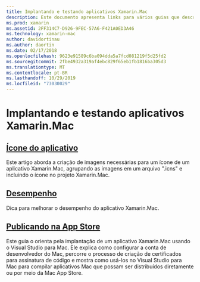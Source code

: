 ```yaml
---
title: Implantando e testando aplicativos Xamarin.Mac
description: Este documento apresenta links para vários guias que descrevem como implantar e testar aplicativos Xamarin.Mac. Os guias vinculados abordam ícones de aplicativo, desempenho e a publicação na App Store.
ms.prod: xamarin
ms.assetid: 2FF314C7-D926-9FEC-57A6-F421A0ED3A46
ms.technology: xamarin-mac
author: davidortinau
ms.author: daortin
ms.date: 02/17/2018
ms.openlocfilehash: 9623e91589c6ba094dda5a7fcd081219f5d25fd2
ms.sourcegitcommit: 2fbe4932a319af4ebc829f65eb1fb1816ba305d3
ms.translationtype: MT
ms.contentlocale: pt-BR
ms.lasthandoff: 10/29/2019
ms.locfileid: "73030029"
---
```

# <a name="deploying-and-testing-xamarinmac-apps"></a>Implantando e testando aplicativos Xamarin.Mac

## <a name="application-iconapp-iconmd"></a>[Ícone do aplicativo](app-icon.md)

Este artigo aborda a criação de imagens necessárias para um ícone de um aplicativo Xamarin.Mac, agrupando as imagens em um arquivo ".icns" e incluindo o ícone no projeto Xamarin.Mac.

## <a name="performanceperformancemd"></a>[Desempenho](performance.md)

Dica para melhorar o desempenho do aplicativo Xamarin.Mac.

## <a name="publishing-to-the-app-storepublishing-to-the-app-storeindexmd"></a>[Publicando na App Store](publishing-to-the-app-store/index.md)

Este guia o orienta pela implantação de um aplicativo Xamarin.Mac usando o Visual Studio para Mac. Ele explica como configurar a conta de desenvolvedor do Mac, percorre o processo de criação de certificados para assinatura de código e mostra como usá-los no Visual Studio para Mac para compilar aplicativos Mac que possam ser distribuídos diretamente ou por meio da Mac App Store.
